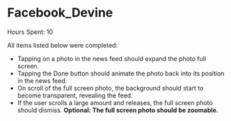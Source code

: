 Facebook_Devine
===============
Hours Spent: 10

All items listed below were completed: 

- Tapping on a photo in the news feed should expand the photo full screen.
- Tapping the Done button should animate the photo back into its position in the news feed.
- On scroll of the full screen photo, the background should start to become transparent, revealing the feed.
- If the user scrolls a large amount and releases, the full screen photo should dismiss.
**Optional: The full screen photo should be zoomable.**
